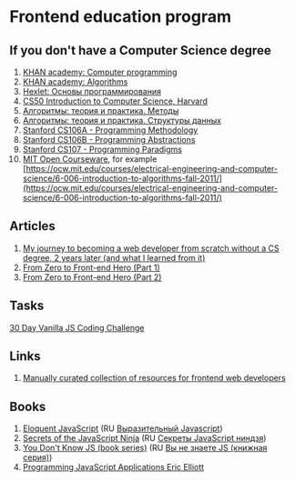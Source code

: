 # Frontend education program

## If you don't have a Computer Science degree

1. [KHAN academy: Computer programming](https://www.khanacademy.org/computing/computer-programming)
2. [KHAN academy: Algorithms](https://www.khanacademy.org/computing/computer-science/algorithms)
3. [Hexlet: Основы программирования](https://ru.hexlet.io/courses/programming-basics)
4. [CS50 Introduction to Computer Science, Harvard](https://cs50.harvard.edu/lectures)
5. [Алгоритмы: теория и практика. Методы](https://stepik.org/course/Алгоритмы-теория-и-практика-Методы-217/)
6. [Алгоритмы: теория и практика. Структуры данных](https://stepik.org/course/Алгоритмы-теория-и-практика-Структуры-данных-1547)
7. [Stanford CS106A - Programming Methodology](https://see.stanford.edu/Course/CS106A)
8. [Stanford CS106B - Programming Abstractions](https://see.stanford.edu/Course/CS106B)
9. [Stanford CS107 - Programming Paradigms](https://see.stanford.edu/Course/CS107)
10. [MIT Open Courseware](https://ocw.mit.edu/courses/electrical-engineering-and-computer-science/), for example [https://ocw.mit.edu/courses/electrical-engineering-and-computer-science/6-006-introduction-to-algorithms-fall-2011/](https://ocw.mit.edu/courses/electrical-engineering-and-computer-science/6-006-introduction-to-algorithms-fall-2011/)

## Articles

1. [My journey to becoming a web developer from scratch without a CS degree, 2 years later \(and what I learned from it\)](https://medium.com/@sgarcia.dev/my-journey-to-becoming-a-web-developer-from-scratch-without-a-cs-degree-2-years-later-and-what-i-4a7fd2ff5503#.90852uuvi)
2. [From Zero to Front-end Hero \(Part 1\)](https://medium.freecodecamp.com/from-zero-to-front-end-hero-part-1-7d4f7f0bff02#.1u9gcsimw)
3. [From Zero to Front-end Hero \(Part 2\)](https://medium.freecodecamp.com/from-zero-to-front-end-hero-part-2-adfa4824da9b#.ocsp82bv0)

## Tasks

[30 Day Vanilla JS Coding Challenge](https://javascript30.com/)

## Links

1. [Manually curated collection of resources for frontend web developers](https://github.com/dypsilon/frontend-dev-bookmarks)

## Books

1. [Eloquent JavaScript](http://eloquentjavascript.net/) \(RU [Выразительный Javascript](https://karmazzin.gitbooks.io/eloquentjavascript_ru/content/)\)
2. [Secrets of the JavaScript Ninja](https://www.amazon.com/Secrets-JavaScript-Ninja-John-Resig/dp/193398869X) \(RU [Секреты JavaScript ниндзя](http://www.ozon.ru/context/detail/id/22421421/)\)
3. [You Don't Know JS \(book series\)](https://github.com/getify/You-Dont-Know-JS) \(RU [Вы не знаете JS \(книжная серия\)](https://github.com/azat-io/you-dont-know-js-ru)\)
4. [Programming JavaScript Applications Eric Elliott](http://chimera.labs.oreilly.com/books/1234000000262/index.html)




